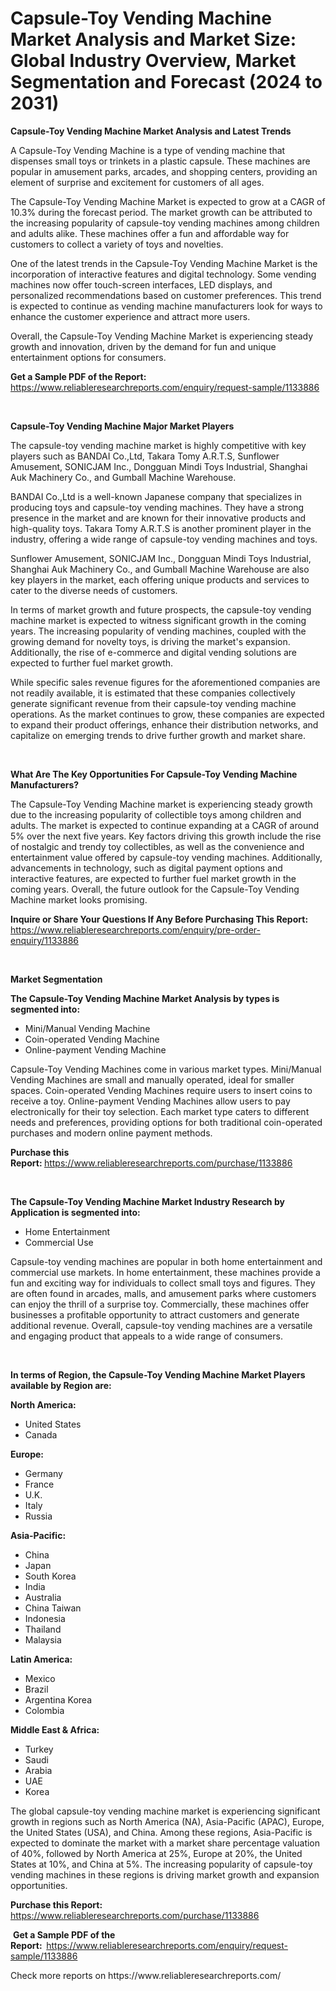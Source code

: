 <p><h1>Capsule-Toy Vending Machine Market Analysis and Market Size: Global Industry Overview, Market Segmentation and Forecast (2024 to 2031)</h1></p><p><strong>Capsule-Toy Vending Machine Market Analysis and Latest Trends</strong></p>
<p><p>A Capsule-Toy Vending Machine is a type of vending machine that dispenses small toys or trinkets in a plastic capsule. These machines are popular in amusement parks, arcades, and shopping centers, providing an element of surprise and excitement for customers of all ages. </p><p>The Capsule-Toy Vending Machine Market is expected to grow at a CAGR of 10.3% during the forecast period. The market growth can be attributed to the increasing popularity of capsule-toy vending machines among children and adults alike. These machines offer a fun and affordable way for customers to collect a variety of toys and novelties.</p><p>One of the latest trends in the Capsule-Toy Vending Machine Market is the incorporation of interactive features and digital technology. Some vending machines now offer touch-screen interfaces, LED displays, and personalized recommendations based on customer preferences. This trend is expected to continue as vending machine manufacturers look for ways to enhance the customer experience and attract more users.</p><p>Overall, the Capsule-Toy Vending Machine Market is experiencing steady growth and innovation, driven by the demand for fun and unique entertainment options for consumers.</p></p>
<p><strong>Get a Sample PDF of the Report:&nbsp;</strong> <a href="https://www.reliableresearchreports.com/enquiry/request-sample/1133886">https://www.reliableresearchreports.com/enquiry/request-sample/1133886</a></p>
<p>&nbsp;</p>
<p><strong>Capsule-Toy Vending Machine Major Market Players</strong></p>
<p><p>The capsule-toy vending machine market is highly competitive with key players such as BANDAI Co.,Ltd, Takara Tomy A.R.T.S, Sunflower Amusement, SONICJAM Inc., Dongguan Mindi Toys Industrial, Shanghai Auk Machinery Co., and Gumball Machine Warehouse. </p><p>BANDAI Co.,Ltd is a well-known Japanese company that specializes in producing toys and capsule-toy vending machines. They have a strong presence in the market and are known for their innovative products and high-quality toys. Takara Tomy A.R.T.S is another prominent player in the industry, offering a wide range of capsule-toy vending machines and toys.</p><p>Sunflower Amusement, SONICJAM Inc., Dongguan Mindi Toys Industrial, Shanghai Auk Machinery Co., and Gumball Machine Warehouse are also key players in the market, each offering unique products and services to cater to the diverse needs of customers.</p><p>In terms of market growth and future prospects, the capsule-toy vending machine market is expected to witness significant growth in the coming years. The increasing popularity of vending machines, coupled with the growing demand for novelty toys, is driving the market's expansion. Additionally, the rise of e-commerce and digital vending solutions are expected to further fuel market growth.</p><p>While specific sales revenue figures for the aforementioned companies are not readily available, it is estimated that these companies collectively generate significant revenue from their capsule-toy vending machine operations. As the market continues to grow, these companies are expected to expand their product offerings, enhance their distribution networks, and capitalize on emerging trends to drive further growth and market share.</p></p>
<p>&nbsp;</p>
<p><strong>What Are The Key Opportunities For Capsule-Toy Vending Machine Manufacturers?</strong></p>
<p><p>The Capsule-Toy Vending Machine market is experiencing steady growth due to the increasing popularity of collectible toys among children and adults. The market is expected to continue expanding at a CAGR of around 5% over the next five years. Key factors driving this growth include the rise of nostalgic and trendy toy collectibles, as well as the convenience and entertainment value offered by capsule-toy vending machines. Additionally, advancements in technology, such as digital payment options and interactive features, are expected to further fuel market growth in the coming years. Overall, the future outlook for the Capsule-Toy Vending Machine market looks promising.</p></p>
<p><strong>Inquire or Share Your Questions If Any Before Purchasing This Report:</strong> <a href="https://www.reliableresearchreports.com/enquiry/pre-order-enquiry/1133886">https://www.reliableresearchreports.com/enquiry/pre-order-enquiry/1133886</a></p>
<p>&nbsp;</p>
<p><strong>Market Segmentation</strong></p>
<p><strong>The Capsule-Toy Vending Machine Market Analysis by types is segmented into:</strong></p>
<p><ul><li>Mini/Manual Vending Machine</li><li>Coin-operated Vending Machine</li><li>Online-payment Vending Machine</li></ul></p>
<p><p>Capsule-Toy Vending Machines come in various market types. Mini/Manual Vending Machines are small and manually operated, ideal for smaller spaces. Coin-operated Vending Machines require users to insert coins to receive a toy. Online-payment Vending Machines allow users to pay electronically for their toy selection. Each market type caters to different needs and preferences, providing options for both traditional coin-operated purchases and modern online payment methods.</p></p>
<p><strong>Purchase this Report:&nbsp;</strong><a href="https://www.reliableresearchreports.com/purchase/1133886">https://www.reliableresearchreports.com/purchase/1133886</a></p>
<p>&nbsp;</p>
<p><strong>The Capsule-Toy Vending Machine Market Industry Research by Application is segmented into:</strong></p>
<p><ul><li>Home Entertainment</li><li>Commercial Use</li></ul></p>
<p><p>Capsule-toy vending machines are popular in both home entertainment and commercial use markets. In home entertainment, these machines provide a fun and exciting way for individuals to collect small toys and figures. They are often found in arcades, malls, and amusement parks where customers can enjoy the thrill of a surprise toy. Commercially, these machines offer businesses a profitable opportunity to attract customers and generate additional revenue. Overall, capsule-toy vending machines are a versatile and engaging product that appeals to a wide range of consumers.</p></p>
<p>&nbsp;</p>
<p><strong>In terms of Region, the Capsule-Toy Vending Machine Market Players available by Region are:</strong></p>
<p>
    <p> <strong> North America: </strong>
        <ul>
            <li>United States</li>
            <li>Canada</li>
        </ul>
        </p> 
    <p> <strong> Europe: </strong>
        <ul>
            <li>Germany</li>
            <li>France</li>
            <li>U.K.</li>
            <li>Italy</li>
            <li>Russia</li>
        </ul>
        </p> 
    <p> <strong> Asia-Pacific: </strong>
        <ul>
            <li>China</li>
            <li>Japan</li>
            <li>South Korea</li>
            <li>India</li>
            <li>Australia</li>
            <li>China Taiwan</li>
            <li>Indonesia</li>
            <li>Thailand</li>
            <li>Malaysia</li>
        </ul>
        </p> 
    <p> <strong> Latin America: </strong>
        <ul>
            <li>Mexico</li>
            <li>Brazil</li>
            <li>Argentina Korea</li>
            <li>Colombia</li>
        </ul>
        </p> 
    <p> <strong> Middle East & Africa: </strong>
        <ul>
            <li>Turkey</li>
            <li>Saudi</li>
            <li>Arabia</li>
            <li>UAE</li>
            <li>Korea</li>
        </ul>
    </p>
    </p>
<p><p>The global capsule-toy vending machine market is experiencing significant growth in regions such as North America (NA), Asia-Pacific (APAC), Europe, the United States (USA), and China. Among these regions, Asia-Pacific is expected to dominate the market with a market share percentage valuation of 40%, followed by North America at 25%, Europe at 20%, the United States at 10%, and China at 5%. The increasing popularity of capsule-toy vending machines in these regions is driving market growth and expansion opportunities.</p></p>
<p><strong>Purchase this Report: </strong><a href="https://www.reliableresearchreports.com/purchase/1133886">https://www.reliableresearchreports.com/purchase/1133886</a></p>
<p>&nbsp;<strong>Get a Sample PDF of the Report:&nbsp;&nbsp;</strong><a href="https://www.reliableresearchreports.com/enquiry/request-sample/1133886">https://www.reliableresearchreports.com/enquiry/request-sample/1133886</a></p>
<p><strong></strong></p>
<p>Check more reports on https://www.reliableresearchreports.com/</p>